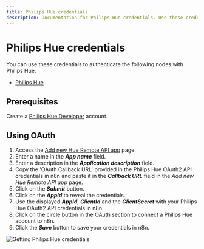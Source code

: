 ```yaml
---
title: Philips Hue credentials
description: Documentation for Philips Hue credentials. Use these credentials to authenticate Philips Hue in n8n, a workflow automation platform.
---
```


# Philips Hue credentials

You can use these credentials to authenticate the following nodes with Philips Hue.

- [Philips Hue](/integrations/builtin/app-nodes/n8n-nodes-base.philipshue/)

## Prerequisites

Create a [Philips Hue Developer](https://developers.meethue.com/) account.

## Using OAuth

1. Access the [Add new Hue Remote API app](https://developers.meethue.com/add-new-hue-remote-api-app/) page.
2. Enter a name in the ***App name*** field.
3. Enter a description in the ***Application description*** field.
4. Copy the 'OAuth Callback URL' provided in the Philips Hue OAuth2 API credentials in n8n and paste it in the ***Callback URL*** field in the *Add new Hue Remote API app* page.
5. Click on the ***Submit*** button.
6. Click on the ***AppId*** to reveal the credentials.
7. Use the displayed ***AppId***, ***ClientId*** and the ***ClientSecret*** with your Philips Hue OAuth2 API credentials in n8n.
8. Click on the circle button in the OAuth section to connect a Philips Hue account to n8n.
9. Click the ***Save*** button to save your credentials in n8n.

![Getting Philips Hue credentials](/_images/integrations/builtin/credentials/philipshue/using-oauth.gif)

